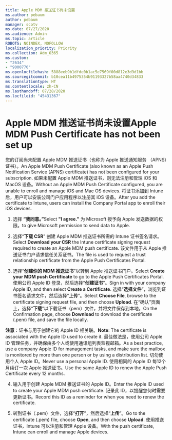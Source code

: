 ```yaml
---
title: Apple MDM 推送证书尚未设置
ms.author: pebaum
author: pebaum
manager: scotv
ms.date: 07/27/2020
ms.audience: Admin
ms.topic: article
ROBOTS: NOINDEX, NOFOLLOW
localization_priority: Priority
ms.collection: Adm_O365
ms.custom:
- "2634"
- "9000770"
ms.openlocfilehash: 5888eeb9b1dfde0b1ac5e7569f00d812e3d9d1bb
ms.sourcegitcommit: b10cea11b4975354b91193327b58aa4740d34833
ms.translationtype: HT
ms.contentlocale: zh-CN
ms.lasthandoff: 07/28/2020
ms.locfileid: "45431367"
---
```

# <a name="apple-mdm-push-certificate-has-not-been-set-up"></a><span data-ttu-id="734e5-102">Apple MDM 推送证书尚未设置</span><span class="sxs-lookup"><span data-stu-id="734e5-102">Apple MDM Push Certificate has not been set up</span></span>

<span data-ttu-id="734e5-103">您的订阅尚未配置 Apple MDM 推送证书（也称为 Apple 推送通知服务 （APNS）证书）。</span><span class="sxs-lookup"><span data-stu-id="734e5-103">An Apple MDM Push Certificate (also known as an Apple Push Notification Service (APNS) certificate) has not been configured for your subscription.</span></span> <span data-ttu-id="734e5-104">如果未配置 Apple MDM 推送证书，则无法注册和管理 iOS 和 MacOS 设备。</span><span class="sxs-lookup"><span data-stu-id="734e5-104">Without an Apple MDM Push Certificate configured, you are unable to enroll and manage iOS and Mac OS devices.</span></span> <span data-ttu-id="734e5-105">将证书添加到 Intune 后，用户可以安装公司门户应用程序以注册其 iOS 设备。</span><span class="sxs-lookup"><span data-stu-id="734e5-105">After you add the certificate to Intune, users can install the Company Portal app to enroll their iOS devices.</span></span>

1. <span data-ttu-id="734e5-106">选择 **“我同意。”**</span><span class="sxs-lookup"><span data-stu-id="734e5-106">Select **"I agree."**</span></span> <span data-ttu-id="734e5-107">为 Microsoft 授予向 Apple 发送数据的权限。</span><span class="sxs-lookup"><span data-stu-id="734e5-107">to give Microsoft permission to send data to Apple.</span></span>

2. <span data-ttu-id="734e5-108">选择“**下载 CSR**” 创建 Apple MDM 推送证书所需的 Intune 证书签名请求。</span><span class="sxs-lookup"><span data-stu-id="734e5-108">Select **Download your CSR** the Intune certificate signing request required to create an Apple MDM push certificate.</span></span> <span data-ttu-id="734e5-109">该文件用于从 Apple 推送证书门户请求信任关系证书。</span><span class="sxs-lookup"><span data-stu-id="734e5-109">The file is used to request a trust relationship certificate from the Apple Push Certificates Portal.</span></span>

3. <span data-ttu-id="734e5-110">选择“**创建你的 MDM 推送证书**”以转到 Apple 推送证书门户。</span><span class="sxs-lookup"><span data-stu-id="734e5-110">Select **Create your MDM push Certificate** to go to the Apple Push Certificates Portal.</span></span> <span data-ttu-id="734e5-111">使用公司 Apple ID 登录，然后选择“**创建证书**”。</span><span class="sxs-lookup"><span data-stu-id="734e5-111">Sign in with your company Apple ID, and then select **Create a Certificate**.</span></span> <span data-ttu-id="734e5-112">选择“**选择文件**”，浏览到证书签名请求文件，然后选择“**上传**”。</span><span class="sxs-lookup"><span data-stu-id="734e5-112">Select **Choose File**, browse to the certificate signing request file, and then choose **Upload**.</span></span> <span data-ttu-id="734e5-113">在“确认”页面上，选择“**下载**”以下载证书（pem）文件，并将文件保存到本地。</span><span class="sxs-lookup"><span data-stu-id="734e5-113">On the Confirmation page, choose **Download** to download the certificate (.pem) file, and save the file locally.</span></span>
 
<span data-ttu-id="734e5-114">**注意**：证书与用于创建它的 Apple ID 相关联。</span><span class="sxs-lookup"><span data-stu-id="734e5-114">**Note**: The certificate is associated with the Apple ID used to create it.</span></span> <span data-ttu-id="734e5-115">最佳做法是，使用公司 Apple ID 管理任务，并确保由多个人或使用通讯组列表监视邮箱。</span><span class="sxs-lookup"><span data-stu-id="734e5-115">As a best practice, use a company Apple ID for management tasks, and make sure the mailbox is monitored by more than one person or by using a distribution list.</span></span> <span data-ttu-id="734e5-116">切勿使用个人 Apple ID。</span><span class="sxs-lookup"><span data-stu-id="734e5-116">Never use a personal Apple ID.</span></span> <span data-ttu-id="734e5-117">使用相同的 Apple ID 每12个月续订一次 Apple 推送证书。</span><span class="sxs-lookup"><span data-stu-id="734e5-117">Use the same Apple ID to renew the Apple Push Certificate every 12 months.</span></span>
 
4. <span data-ttu-id="734e5-118">输入用于创建 Apple MDM 推送证书的 Apple ID。</span><span class="sxs-lookup"><span data-stu-id="734e5-118">Enter the Apple ID used to create your Apple MDM push certificate.</span></span> <span data-ttu-id="734e5-119">记录此 ID，以提醒您何时需要更新证书。</span><span class="sxs-lookup"><span data-stu-id="734e5-119">Record this ID as a reminder for when you need to renew the certificate.</span></span>

5. <span data-ttu-id="734e5-120">转到证书（.pem）文件，选择“**打开**”，然后选择“**上传**”。</span><span class="sxs-lookup"><span data-stu-id="734e5-120">Go to the certificate (.pem) file, choose **Open**, and then choose **Upload**.</span></span> <span data-ttu-id="734e5-121">使用推送证书，Intune 可以注册和管理 Apple 设备。</span><span class="sxs-lookup"><span data-stu-id="734e5-121">With the push certificate, Intune can enroll and manage Apple devices.</span></span>
